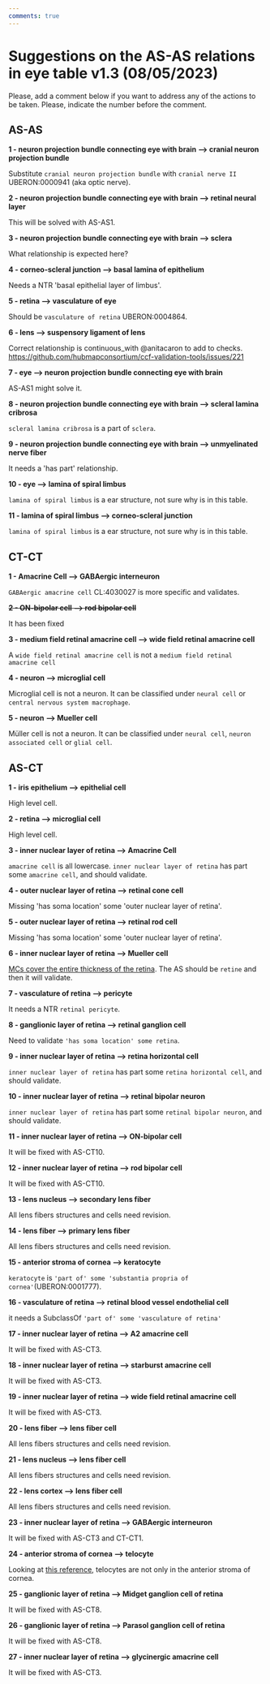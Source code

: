 ```yaml
---
comments: true
---
```


# Suggestions on the AS-AS relations in eye table v1.3 (08/05/2023)

Please, add a comment below if you want to address any of the actions to be taken. Please, indicate the number before the comment.

 

## AS-AS

**1 - neuron projection bundle connecting eye with brain --> cranial neuron projection bundle**

Substitute `cranial neuron projection bundle` with `cranial nerve II` UBERON:0000941 (aka optic nerve).

**2 - neuron projection bundle connecting eye with brain --> retinal neural layer**

This will be solved with AS-AS1.

**3 - neuron projection bundle connecting eye with brain --> sclera**

What relationship is expected here? 

**4 - corneo-scleral junction --> basal lamina of epithelium**

Needs a NTR 'basal epithelial layer of limbus'.

**5 - retina --> vasculature of eye**

Should be `vasculature of retina` UBERON:0004864.

**6 - lens --> suspensory ligament of lens**

Correct relationship is continuous_with @anitacaron to add to checks. https://github.com/hubmapconsortium/ccf-validation-tools/issues/221

**7 - eye --> neuron projection bundle connecting eye with brain**

AS-AS1 might solve it.

**8 - neuron projection bundle connecting eye with brain --> scleral lamina cribrosa**

`scleral lamina cribrosa` is a part of `sclera`.

**9 - neuron projection bundle connecting eye with brain --> unmyelinated nerve fiber**

It needs a 'has part' relationship.

**10 - eye --> lamina of spiral limbus**

`lamina of spiral limbus` is a ear structure, not sure why is in this table.

**11 - lamina of spiral limbus --> corneo-scleral junction**

`lamina of spiral limbus` is a ear structure, not sure why is in this table.



## CT-CT

**1 - Amacrine Cell --> GABAergic interneuron**

`GABAergic amacrine cell` CL:4030027 is more specific and validates.

~~**2 - ON-bipolar cell --> rod bipolar cell**~~

It has been fixed

**3 - medium field retinal amacrine cell --> wide field retinal amacrine cell**

A `wide field retinal amacrine cell` is not a `medium field retinal amacrine cell`

**4 - neuron --> microglial cell**

Microglial cell is not a neuron. It can be classified under `neural cell` or `central nervous system macrophage`.

**5 - neuron --> Mueller cell**

Müller cell is not a neuron. It can be classified under `neural cell`, `neuron associated cell` or `glial cell`.



## AS-CT

**1 - iris epithelium --> epithelial cell**

High level cell.

**2 - retina --> microglial cell**

High level cell.

**3 - inner nuclear layer of retina --> Amacrine Cell**

`amacrine cell` is all lowercase. `inner nuclear layer of retina` has part some `amacrine cell`, and should validate.

**4 - outer nuclear layer of retina --> retinal cone cell**

Missing 'has soma location' some 'outer nuclear layer of retina'.

**5 - outer nuclear layer of retina --> retinal rod cell**

Missing 'has soma location' some 'outer nuclear layer of retina'.

**6 - inner nuclear layer of retina --> Mueller cell**

[MCs cover the entire thickness of the retina](https://www.ncbi.nlm.nih.gov/pmc/articles/PMC8784480/#:~:text=MCs%20cover%20the%20entire%20thickness%20of%20the%20retina). The AS should be `retine` and then it will validate.

**7 - vasculature of retina --> pericyte**

It needs a NTR `retinal pericyte`.

**8 - ganglionic layer of retina --> retinal ganglion cell**

Need to validate `'has soma location' some retina`.

**9 - inner nuclear layer of retina --> retina horizontal cell**

`inner nuclear layer of retina` has part some `retina horizontal cell`, and should validate.

**10 - inner nuclear layer of retina --> retinal bipolar neuron**

`inner nuclear layer of retina` has part some `retinal bipolar neuron`, and should validate.

**11 - inner nuclear layer of retina --> ON-bipolar cell**

It will be fixed with AS-CT10.

**12 - inner nuclear layer of retina --> rod bipolar cell**

It will be fixed with AS-CT10.

**13 - lens nucleus --> secondary lens fiber**

All lens fibers structures and cells need revision.

**14 - lens fiber --> primary lens fiber**

All lens fibers structures and cells need revision.

**15 - anterior stroma of cornea --> keratocyte**

`keratocyte` is `'part of' some 'substantia propria of cornea'`(UBERON:0001777).

**16 - vasculature of retina --> retinal blood vessel endothelial cell**

it needs a SubclassOf `'part of' some 'vasculature of retina'`

**17 - inner nuclear layer of retina --> A2 amacrine cell**

It will be fixed with AS-CT3.

**18 - inner nuclear layer of retina --> starburst amacrine cell**

It will be fixed with AS-CT3.

**19 - inner nuclear layer of retina --> wide field retinal amacrine cell**

It will be fixed with AS-CT3.

**20 - lens fiber --> lens fiber cell**

All lens fibers structures and cells need revision.

**21 - lens nucleus --> lens fiber cell**

All lens fibers structures and cells need revision.

**22 - lens cortex --> lens fiber cell**

All lens fibers structures and cells need revision.

**23 - inner nuclear layer of retina --> GABAergic interneuron**

It will be fixed with AS-CT3 and CT-CT1.

**24 - anterior stroma of cornea --> telocyte**

Looking at [this reference](https://www.ncbi.nlm.nih.gov/pmc/articles/PMC5706519/), telocytes are not only in the anterior stroma of cornea.

**25 - ganglionic layer of retina --> Midget ganglion cell of retina**

It will be fixed with AS-CT8.

**26 - ganglionic layer of retina --> Parasol ganglion cell of retina**

It will be fixed with AS-CT8.

**27 - inner nuclear layer of retina --> glycinergic amacrine cell**

It will be fixed with AS-CT3.